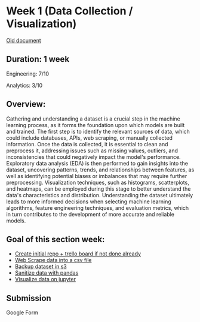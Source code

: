 # Week 1 (Data Collection / Visualization)

[Old document](https://docs.google.com/document/d/1gM6WhZjCuqdqKh2tOCgX_UeXB1ZcCv9Jb-jg_ebHdIs/edit)

## Duration: 1 week

Engineering: 7/10

Analytics: 3/10

## Overview: 

Gathering and understanding a dataset is a crucial step in the machine learning process, as it forms the foundation upon which models are built and trained. The first step is to identify the relevant sources of data, which could include databases, APIs, web scraping, or manually collected information. Once the data is collected, it is essential to clean and preprocess it, addressing issues such as missing values, outliers, and inconsistencies that could negatively impact the model's performance. Exploratory data analysis (EDA) is then performed to gain insights into the dataset, uncovering patterns, trends, and relationships between features, as well as identifying potential biases or imbalances that may require further preprocessing. Visualization techniques, such as histograms, scatterplots, and heatmaps, can be employed during this stage to better understand the data's characteristics and distribution. Understanding the dataset ultimately leads to more informed decisions when selecting machine learning algorithms, feature engineering techniques, and evaluation metrics, which in turn contributes to the development of more accurate and reliable models.

## Goal of this section week:

- [Create initial repo + trello board if not done already](https://github.com/CodesmithLLC/dsml-fullstack-getting-started)
- [Web Scrape data into a csv file](./webscrape.md)
- [Backup dataset in s3](./backup-in-s3.md)
- [Sanitize data with pandas](./sanitize-data.md)
- [Visualize data on jupyter](./visualization.md)

## Submission

Google Form
